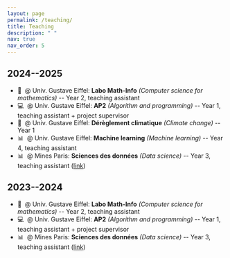 ```yaml
---
layout: page
permalink: /teaching/
title: Teaching
description: " "
nav: true
nav_order: 5
---
```


## 2024--2025
- :triangular_ruler:&nbsp; @ Univ. Gustave Eiffel: **Labo Math-Info** *(Computer science for mathematics)* -- Year 2, teaching assistant
- :computer:&nbsp; @ Univ. Gustave Eiffel: **AP2** *(Algorithm and programming)* -- Year 1, teaching assistant + project supervisor
- :seedling:&nbsp; @ Univ. Gustave Eiffel: **Dérèglement climatique** *(Climate change)* -- Year 1
- :bar_chart:&nbsp; @ Univ. Gustave Eiffel: **Machine learning** *(Machine learning)* -- Year 4, teaching assistant
- :bar_chart:&nbsp; @ Mines Paris: **Sciences des données** *(Data science)* -- Year 3, teaching assistant ([link](https://github.com/chagaz/sdd_2024))

## 2023--2024
- :triangular_ruler:&nbsp; @ Univ. Gustave Eiffel: **Labo Math-Info** *(Computer science for mathematics)* -- Year 2, teaching assistant
- :computer:&nbsp; @ Univ. Gustave Eiffel: **AP2** *(Algorithm and programming)* -- Year 1, teaching assistant + project supervisor
- :bar_chart:&nbsp; @ Mines Paris: **Sciences des données** *(Data science)* -- Year 3, teaching assistant ([link](https://github.com/chagaz/sdd_2024))

